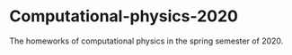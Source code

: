 # Computational-physics-2020
The homeworks of computational physics in the spring semester of 2020.
